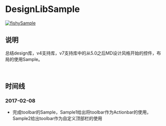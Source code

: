 # DesignLibSample

[![fishySample](https://img.shields.io/badge/fishy-sample-ff69b4.svg)]()
## 说明
总结design库，v4支持库，v7支持库中的从5.0之后MD设计风格开始的控件，布局的使用Sample。

</br>

## 时间线
### 2017-02-08
* 完成toolbar的Sample，Sample1给出将toolbar作为Actionbar的使用，Sample2给出toolbar作为自定义顶部栏的使用

</br>


